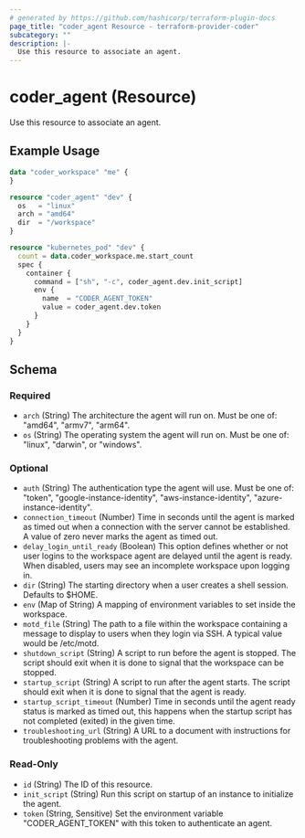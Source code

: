 ```yaml
---
# generated by https://github.com/hashicorp/terraform-plugin-docs
page_title: "coder_agent Resource - terraform-provider-coder"
subcategory: ""
description: |-
  Use this resource to associate an agent.
---
```


# coder_agent (Resource)

Use this resource to associate an agent.

## Example Usage

```terraform
data "coder_workspace" "me" {
}

resource "coder_agent" "dev" {
  os   = "linux"
  arch = "amd64"
  dir  = "/workspace"
}

resource "kubernetes_pod" "dev" {
  count = data.coder_workspace.me.start_count
  spec {
    container {
      command = ["sh", "-c", coder_agent.dev.init_script]
      env {
        name  = "CODER_AGENT_TOKEN"
        value = coder_agent.dev.token
      }
    }
  }
}
```

<!-- schema generated by tfplugindocs -->
## Schema

### Required

- `arch` (String) The architecture the agent will run on. Must be one of: "amd64", "armv7", "arm64".
- `os` (String) The operating system the agent will run on. Must be one of: "linux", "darwin", or "windows".

### Optional

- `auth` (String) The authentication type the agent will use. Must be one of: "token", "google-instance-identity", "aws-instance-identity", "azure-instance-identity".
- `connection_timeout` (Number) Time in seconds until the agent is marked as timed out when a connection with the server cannot be established. A value of zero never marks the agent as timed out.
- `delay_login_until_ready` (Boolean) This option defines whether or not user logins to the workspace agent are delayed until the agent is ready. When disabled, users may see an incomplete workspace upon logging in.
- `dir` (String) The starting directory when a user creates a shell session. Defaults to $HOME.
- `env` (Map of String) A mapping of environment variables to set inside the workspace.
- `motd_file` (String) The path to a file within the workspace containing a message to display to users when they login via SSH. A typical value would be /etc/motd.
- `shutdown_script` (String) A script to run before the agent is stopped. The script should exit when it is done to signal that the workspace can be stopped.
- `startup_script` (String) A script to run after the agent starts. The script should exit when it is done to signal that the agent is ready.
- `startup_script_timeout` (Number) Time in seconds until the agent ready status is marked as timed out, this happens when the startup script has not completed (exited) in the given time.
- `troubleshooting_url` (String) A URL to a document with instructions for troubleshooting problems with the agent.

### Read-Only

- `id` (String) The ID of this resource.
- `init_script` (String) Run this script on startup of an instance to initialize the agent.
- `token` (String, Sensitive) Set the environment variable "CODER_AGENT_TOKEN" with this token to authenticate an agent.


